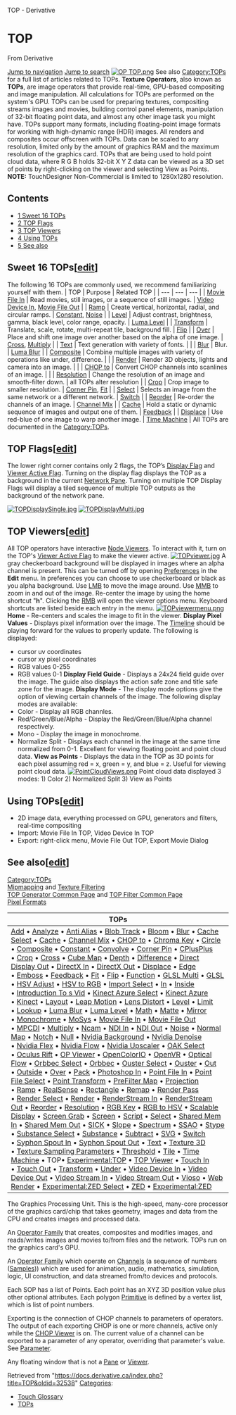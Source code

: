 

TOP - Derivative




# TOP
From Derivative

[Jump to navigation](#mw-head)
[Jump to search](#searchInput)
[![OP TOP.png](images/a/a9/OP_TOP.png)](File_OP_TOP.html)
See also [Category:TOPs](Category_TOPs.html "Category:TOPs") for a full list of articles related to TOPs.
**Texture Operators**, also known as **TOPs**, are image operators that provide real-time, GPU-based compositing and image manipulation. All calculations for TOPs are performed on the system's GPU. TOPs can be used for preparing textures, compositing streams images and movies, building control panel elements, manipulation of 32-bit floating point data, and almost any other image task you might have. TOPs support many formats, including floating-point image formats for working with high-dynamic range (HDR) images.
All renders and composites occur offscreen with TOPs. Data can be scaled to any resolution, limited only by the amount of graphics RAM and the maximum resolution of the graphics card.
TOPs that are being used to hold point cloud data, where R G B holds 32-bit X Y Z data can be viewed as a 3D set of points by right-clicking on the viewer and selecting View as Points.
**NOTE:** TouchDesigner Non-Commercial is limited to 1280x1280 resolution.
  

## Contents
* [1 Sweet 16 TOPs](#Sweet_16_TOPs)
* [2 TOP Flags](#TOP_Flags)
* [3 TOP Viewers](#TOP_Viewers)
* [4 Using TOPs](#Using_TOPs)
* [5 See also](#See_also)
## Sweet 16 TOPs[[edit](https://docs.derivative.ca/index.php?title=TOP&action=edit&section=1 "Edit section: Sweet 16 TOPs")]
The following 16 TOPs are commonly used, we recommend familiarizing yourself with them.
| TOP | Purpose | Related TOP |
| --- | --- | --- |
| [Movie File In](Movie_File_In_TOP.html "Movie File In TOP") | Read movies, still images, or a sequence of still images. | [Video Device In](Video_Device_In_TOP.html "Video Device In TOP"), [Movie File Out](Movie_File_Out_TOP.html "Movie File Out TOP") |
| [Ramp](Ramp_TOP.html "Ramp TOP") | Create vertical, horizontal, radial, and circular ramps. | [Constant](Constant_TOP.html "Constant TOP"), [Noise](Noise_TOP.html "Noise TOP") |
| [Level](Level_TOP.html "Level TOP") | Adjust contrast, brightness, gamma, black level, color range, opacity. | [Luma Level](Luma_Level_TOP.html "Luma Level TOP") |
| [Transform](Transform_TOP.html "Transform TOP") | Translate, scale, rotate, multi-repeat tile, background fill. | [Flip](Flip_TOP.html "Flip TOP") |
| [Over](Over_TOP.html "Over TOP") | Place and shift one image over another based on the alpha of one image. | [Cross](Cross_TOP.html "Cross TOP"), [Multiply](Multiply_TOP.html "Multiply TOP") |
| [Text](Text_TOP.html "Text TOP") | Text generation with variety of fonts. |  |
| [Blur](Blur_TOP.html "Blur TOP") | Blur. | [Luma Blur](Luma_Blur_TOP.html "Luma Blur TOP") |
| [Composite](Composite_TOP.html "Composite TOP") | Combine multiple images with variety of operations like under, difference. |  |
| [Render](Render_TOP.html "Render TOP") | Render 3D objects, lights and camera into an image. |  |
| [CHOP to](CHOP_to_TOP.html "CHOP to TOP") | Convert CHOP channels into scanlines of an image. |  |
| [Resolution](Resolution_TOP.html "Resolution TOP") | Change the resolution of an image and smooth-filter down. | all TOPs alter resolution |
| [Crop](Crop_TOP.html "Crop TOP") | Crop image to smaller resolution. | [Corner Pin](Corner_Pin_TOP.html "Corner Pin TOP"), [Fit](Fit_TOP.html "Fit TOP") |
| [Select](Select_TOP.html "Select TOP") | Selects an image from the same network or a different network. | [Switch](Switch_TOP.html "Switch TOP") |
| [Reorder](Reorder_TOP.html "Reorder TOP") | Re-order the channels of an image. | [Channel Mix](Channel_Mix_TOP.html "Channel Mix TOP") |
| [Cache](Cache_TOP.html "Cache TOP") | Hold a static or dynamic sequence of images and output one of them. | [Feedback](Feedback_TOP.html "Feedback TOP") |
| [Displace](Displace_TOP.html "Displace TOP") | Use red-blue of one image to warp another image. | [Time Machine](Time_Machine_TOP.html "Time Machine TOP") |
All TOPs are documented in the [Category:TOPs](Category_TOPs.html "Category:TOPs").
## TOP Flags[[edit](https://docs.derivative.ca/index.php?title=TOP&action=edit&section=2 "Edit section: TOP Flags")]
The lower right corner contains only 2 flags, the TOP’s [Display Flag](Display_Flag.html "Display Flag") and [Viewer Active Flag](Viewer_Active_Flag.html "Viewer Active Flag"). Turning on the display flag displays the TOP as a background in the current [Network Pane](Network_Editor.html "Network Editor"). Turning on multiple TOP Display Flags will display a tiled sequence of multiple TOP outputs as the background of the network pane.
  
[![TOPDisplaySingle.jpg](images/d/da/TOPDisplaySingle.jpg)](File_TOPDisplaySingle.html) [![TOPDisplayMulti.jpg](images/6/69/TOPDisplayMulti.jpg)](File_TOPDisplayMulti.html)
  

## TOP Viewers[[edit](https://docs.derivative.ca/index.php?title=TOP&action=edit&section=3 "Edit section: TOP Viewers")]
All TOP operators have interactive [Node Viewers](Node_Viewer.html "Node Viewer"). To interact with it, turn on the TOP's [Viewer Active Flag](Viewer_Active_Flag.html "Viewer Active Flag") to make the viewer active.
[![TOPviewer.jpg](images/b/bb/TOPviewer.jpg)](File_TOPviewer.html)
A gray checkerboard background will be displayed in images where an alpha channel is present. This can be turned off by opening [Preferences](Dialogs_Preferences_Dialog.html "Dialogs:Preferences Dialog") in the **Edit** menu. In preferences you can choose to use checkerboard or black as you alpha background.
Use [LMB](Mouse_Click.html "Mouse Click") to move the image around. Use [MMB](Mouse_Click.html "Mouse Click") to zoom in and out of the image. Re-center the image by using the home shortcut "**h**".
Clicking the [RMB](Mouse_Click.html "Mouse Click") will open the viewer options menu. Keyboard shortcuts are listed beside each entry in the menu.
[![TOPviewermenu.png](images/c/c1/TOPviewermenu.png)](File_TOPviewermenu.html)
**Home** - Re-centers and scales the image to fit in the viewer.
**Display Pixel Values** - Displays pixel information over the image. The [Timeline](Timeline.html "Timeline") should be playing forward for the values to properly update.
The following is displayed:
* cursor uv coordinates
* cursor xy pixel coordinates
* RGB values 0-255
* RGB values 0-1
**Display Field Guide** - Displays a 24x24 field guide over the image. The guide also displays the action safe zone and title safe zone for the image.
**Display Mode** - The display mode options give the option of viewing certain channels of the image.
The following display modes are available:
* Color - Display all RGB channles.
* Red/Green/Blue/Alpha - Display the Red/Green/Blue/Alpha channel respectively.
* Mono - Display the image in monochrome.
* Normalize Split - Displays each channel in the image at the same time normalized from 0-1. Excellent for viewing floating point and point cloud data.
**View as Points** - Displays the data in the TOP as 3D points for each pixel assuming red = x, green = y, and blue = z. Useful for viewing point cloud data.
[![PointCloudViews.png](images/thumb/c/cc/PointCloudViews.png/800px-PointCloudViews.png)](File_PointCloudViews.html)
Point cloud data displayed 3 modes: 1) Color 2) Normalized Split 3) View as Points
  

## Using TOPs[[edit](https://docs.derivative.ca/index.php?title=TOP&action=edit&section=4 "Edit section: Using TOPs")]
* 2D image data, everything processed on GPU, generators and filters, real-time compositing
* Import: Movie File In TOP, Video Device In TOP
* Export: right-click menu, Movie File Out TOP, Export Movie Dialog
## See also[[edit](https://docs.derivative.ca/index.php?title=TOP&action=edit&section=5 "Edit section: See also")]
[Category:TOPs](Category_TOPs.html "Category:TOPs")  
[Mipmapping](Mipmapping.html "Mipmapping") and [Texture Filtering](Texture_Filtering.html "Texture Filtering")  
[TOP Generator Common Page](TOP_Generator_Common_Page.html "TOP Generator Common Page") and [TOP Filter Common Page](TOP_Filter_Common_Page.html "TOP Filter Common Page")  
[Pixel Formats](Pixel_Formats.html "Pixel Formats")
  

| TOPs |
| --- |
| [Add](Add_TOP.html "Add TOP") • [Analyze](Analyze_TOP.html "Analyze TOP") • [Anti Alias](Anti_Alias_TOP.html "Anti Alias TOP") • [Blob Track](Blob_Track_TOP.html "Blob Track TOP") • [Bloom](Bloom_TOP.html "Bloom TOP") • [Blur](Blur_TOP.html "Blur TOP") • [Cache Select](Cache_Select_TOP.html "Cache Select TOP") • [Cache](Cache_TOP.html "Cache TOP") • [Channel Mix](Channel_Mix_TOP.html "Channel Mix TOP") • [CHOP to](CHOP_to_TOP.html "CHOP to TOP") • [Chroma Key](Chroma_Key_TOP.html "Chroma Key TOP") • [Circle](Circle_TOP.html "Circle TOP") • [Composite](Composite_TOP.html "Composite TOP") • [Constant](Constant_TOP.html "Constant TOP") • [Convolve](Convolve_TOP.html "Convolve TOP") • [Corner Pin](Corner_Pin_TOP.html "Corner Pin TOP") • [CPlusPlus](CPlusPlus_TOP.html "CPlusPlus TOP") • [Crop](Crop_TOP.html "Crop TOP") • [Cross](Cross_TOP.html "Cross TOP") • [Cube Map](Cube_Map_TOP.html "Cube Map TOP") • [Depth](Depth_TOP.html "Depth TOP") • [Difference](Difference_TOP.html "Difference TOP") • [Direct Display Out](Direct_Display_Out_TOP.html "Direct Display Out TOP") • [DirectX In](DirectX_In_TOP.html "DirectX In TOP") • [DirectX Out](DirectX_Out_TOP.html "DirectX Out TOP") • [Displace](Displace_TOP.html "Displace TOP") • [Edge](Edge_TOP.html "Edge TOP") • [Emboss](Emboss_TOP.html "Emboss TOP") • [Feedback](Feedback_TOP.html "Feedback TOP") • [Fit](Fit_TOP.html "Fit TOP") • [Flip](Flip_TOP.html "Flip TOP") • [Function](Function_TOP.html "Function TOP") • [GLSL Multi](GLSL_Multi_TOP.html "GLSL Multi TOP") • [GLSL](GLSL_TOP.html "GLSL TOP") • [HSV Adjust](HSV_Adjust_TOP.html "HSV Adjust TOP") • [HSV to RGB](HSV_to_RGB_TOP.html "HSV to RGB TOP") • [Import Select](Import_Select_TOP.html "Import Select TOP") • [In](In_TOP.html "In TOP") • [Inside](Inside_TOP.html "Inside TOP") • [Introduction To s Vid](Introduction_To_TOPs_Vid.html "Introduction To TOPs Vid") • [Kinect Azure Select](Kinect_Azure_Select_TOP.html "Kinect Azure Select TOP") • [Kinect Azure](Kinect_Azure_TOP.html "Kinect Azure TOP") • [Kinect](Kinect_TOP.html "Kinect TOP") • [Layout](Layout_TOP.html "Layout TOP") • [Leap Motion](Leap_Motion_TOP.html "Leap Motion TOP") • [Lens Distort](Lens_Distort_TOP.html "Lens Distort TOP") • [Level](Level_TOP.html "Level TOP") • [Limit](Limit_TOP.html "Limit TOP") • [Lookup](Lookup_TOP.html "Lookup TOP") • [Luma Blur](Luma_Blur_TOP.html "Luma Blur TOP") • [Luma Level](Luma_Level_TOP.html "Luma Level TOP") • [Math](Math_TOP.html "Math TOP") • [Matte](Matte_TOP.html "Matte TOP") • [Mirror](Mirror_TOP.html "Mirror TOP") • [Monochrome](Monochrome_TOP.html "Monochrome TOP") • [MoSys](MoSys_TOP.html "MoSys TOP") • [Movie File In](Movie_File_In_TOP.html "Movie File In TOP") • [Movie File Out](Movie_File_Out_TOP.html "Movie File Out TOP") • [MPCDI](MPCDI_TOP.html "MPCDI TOP") • [Multiply](Multiply_TOP.html "Multiply TOP") • [Ncam](Ncam_TOP.html "Ncam TOP") • [NDI In](NDI_In_TOP.html "NDI In TOP") • [NDI Out](NDI_Out_TOP.html "NDI Out TOP") • [Noise](Noise_TOP.html "Noise TOP") • [Normal Map](Normal_Map_TOP.html "Normal Map TOP") • [Notch](Notch_TOP.html "Notch TOP") • [Null](Null_TOP.html "Null TOP") • [Nvidia Background](Nvidia_Background_TOP.html "Nvidia Background TOP") • [Nvidia Denoise](Nvidia_Denoise_TOP.html "Nvidia Denoise TOP") • [Nvidia Flex](Nvidia_Flex_TOP.html "Nvidia Flex TOP") • [Nvidia Flow](Nvidia_Flow_TOP.html "Nvidia Flow TOP") • [Nvidia Upscaler](Nvidia_Upscaler_TOP.html "Nvidia Upscaler TOP") • [OAK Select](OAK_Select_TOP.html "OAK Select TOP") • [Oculus Rift](Oculus_Rift_TOP.html "Oculus Rift TOP") • [OP Viewer](OP_Viewer_TOP.html "OP Viewer TOP") • [OpenColorIO](OpenColorIO_TOP.html "OpenColorIO TOP") • [OpenVR](OpenVR_TOP.html "OpenVR TOP") • [Optical Flow](Optical_Flow_TOP.html "Optical Flow TOP") • [Orbbec Select](Orbbec_Select_TOP.html "Orbbec Select TOP") • [Orbbec](Orbbec_TOP.html "Orbbec TOP") • [Ouster Select](Ouster_Select_TOP.html "Ouster Select TOP") • [Ouster](Ouster_TOP.html "Ouster TOP") • [Out](Out_TOP.html "Out TOP") • [Outside](Outside_TOP.html "Outside TOP") • [Over](Over_TOP.html "Over TOP") • [Pack](Pack_TOP.html "Pack TOP") • [Photoshop In](Photoshop_In_TOP.html "Photoshop In TOP") • [Point File In](Point_File_In_TOP.html "Point File In TOP") • [Point File Select](Point_File_Select_TOP.html "Point File Select TOP") • [Point Transform](Point_Transform_TOP.html "Point Transform TOP") • [PreFilter Map](PreFilter_Map_TOP.html "PreFilter Map TOP") • [Projection](Projection_TOP.html "Projection TOP") • [Ramp](Ramp_TOP.html "Ramp TOP") • [RealSense](RealSense_TOP.html "RealSense TOP") • [Rectangle](Rectangle_TOP.html "Rectangle TOP") • [Remap](Remap_TOP.html "Remap TOP") • [Render Pass](Render_Pass_TOP.html "Render Pass TOP") • [Render Select](Render_Select_TOP.html "Render Select TOP") • [Render](Render_TOP.html "Render TOP") • [RenderStream In](RenderStream_In_TOP.html "RenderStream In TOP") • [RenderStream Out](RenderStream_Out_TOP.html "RenderStream Out TOP") • [Reorder](Reorder_TOP.html "Reorder TOP") • [Resolution](Resolution_TOP.html "Resolution TOP") • [RGB Key](RGB_Key_TOP.html "RGB Key TOP") • [RGB to HSV](RGB_to_HSV_TOP.html "RGB to HSV TOP") • [Scalable Display](Scalable_Display_TOP.html "Scalable Display TOP") • [Screen Grab](Screen_Grab_TOP.html "Screen Grab TOP") • [Screen](Screen_TOP.html "Screen TOP") • [Script](Script_TOP.html "Script TOP") • [Select](Select_TOP.html "Select TOP") • [Shared Mem In](Shared_Mem_In_TOP.html "Shared Mem In TOP") • [Shared Mem Out](Shared_Mem_Out_TOP.html "Shared Mem Out TOP") • [SICK](SICK_TOP.html "SICK TOP") • [Slope](Slope_TOP.html "Slope TOP") • [Spectrum](Spectrum_TOP.html "Spectrum TOP") • [SSAO](SSAO_TOP.html "SSAO TOP") • [Stype](Stype_TOP.html "Stype TOP") • [Substance Select](Substance_Select_TOP.html "Substance Select TOP") • [Substance](Substance_TOP.html "Substance TOP") • [Subtract](Subtract_TOP.html "Subtract TOP") • [SVG](SVG_TOP.html "SVG TOP") • [Switch](Switch_TOP.html "Switch TOP") • [Syphon Spout In](Syphon_Spout_In_TOP.html "Syphon Spout In TOP") • [Syphon Spout Out](Syphon_Spout_Out_TOP.html "Syphon Spout Out TOP") • [Text](Text_TOP.html "Text TOP") • [Texture 3D](Texture_3D_TOP.html "Texture 3D TOP") • [Texture Sampling Parameters](Texture_Sampling_Parameters.html "Texture Sampling Parameters") • [Threshold](Threshold_TOP.html "Threshold TOP") • [Tile](Tile_TOP.html "Tile TOP") • [Time Machine](Time_Machine_TOP.html "Time Machine TOP") • TOP• [Experimental:TOP](Experimental_TOP.html "Experimental:TOP") • [TOP Viewer](TOP_Viewer.html "TOP Viewer") • [Touch In](Touch_In_TOP.html "Touch In TOP") • [Touch Out](Touch_Out_TOP.html "Touch Out TOP") • [Transform](Transform_TOP.html "Transform TOP") • [Under](Under_TOP.html "Under TOP") • [Video Device In](Video_Device_In_TOP.html "Video Device In TOP") • [Video Device Out](Video_Device_Out_TOP.html "Video Device Out TOP") • [Video Stream In](Video_Stream_In_TOP.html "Video Stream In TOP") • [Video Stream Out](Video_Stream_Out_TOP.html "Video Stream Out TOP") • [Vioso](Vioso_TOP.html "Vioso TOP") • [Web Render](Web_Render_TOP.html "Web Render TOP") • [Experimental:ZED Select](Experimental_ZED_Select_TOP.html "Experimental:ZED Select TOP") • [ZED](ZED_TOP.html "ZED TOP") • [Experimental:ZED](Experimental_ZED_TOP.html "Experimental:ZED TOP") |
The Graphics Processing Unit. This is the high-speed, many-core processor of the graphics card/chip that takes geometry, images and data from the CPU and creates images and processed data.

An [Operator Family](Operator_Family.html "Operator Family") that creates, composites and modifies images, and reads/writes images and movies to/from files and the network. TOPs run on the graphics card's GPU.

An [Operator Family](Operator_Family.html "Operator Family") which operate on [Channels](Channel.html "Channel") (a sequence of numbers ([Samples](Sample.html "Sample"))) which are used for animation, audio, mathematics, simulation, logic, UI construction, and data streamed from/to devices and protocols.

Each SOP has a list of Points. Each point has an XYZ 3D position value plus other optional attributes. Each polygon [Primitive](Primitive.html "Primitive") is defined by a vertex list, which is list of point numbers.

Exporting is the connection of CHOP channels to parameters of operators. The output of each exporting CHOP is one or more channels, active only while the [CHOP Viewer](CHOP_Viewer.html "CHOP Viewer") is on. The current value of a channel can be exported to a parameter of any operator, overriding that parameter's value. See [Parameter](Parameter.html "Parameter").

Any floating window that is not a [Pane](Pane.html "Pane") or [Viewer](Viewer.html "Viewer").

Retrieved from "<https://docs.derivative.ca/index.php?title=TOP&oldid=32538>"
[Categories](Special_Categories.html "Special:Categories"):
* [Touch Glossary](Category_Touch_Glossary.html "Category:Touch Glossary")
* [TOPs](Category_TOPs.html "Category:TOPs")